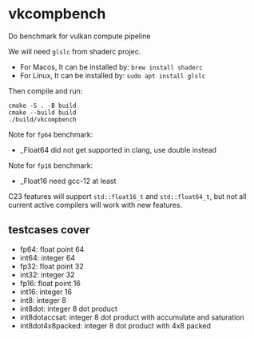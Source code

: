 # vkcompbench

Do benchmark for vulkan compute pipeline

We will need ```glslc``` from shaderc projec.
- For Macos, It can be installed by: ```brew install shaderc```
- For Linux, It can be installed by: ```sudo apt install glslc```

Then compile and run:
```
cmake -S . -B build
cmake --build build
./build/vkcompbench
```




Note for ```fp64``` benchmark:
- _Float64 did not get supported in clang, use double instead

Note for ```fp16``` benchmark:
- _Float16 need gcc-12 at least

C23 features will support ```std::float16_t``` and ```std::float64_t```, but not all current active compilers will work with new features.

## testcases cover

- fp64: float point 64
- int64: integer 64
- fp32: float point 32
- int32: integer 32
- fp16: float point 16
- int16: integer 16
- int8: integer 8
- int8dot: integer 8 dot product
- int8dotaccsat: integer 8 dot product with accumulate and saturation
- int8dot4x8packed: integer 8 dot product with 4x8 packed